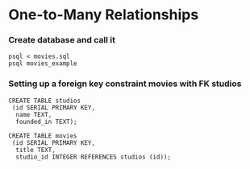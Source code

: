# One-to-Many Relationships

###  Create database and call it
```
psql < movies.sql
psql movies_example
```

###  Setting up a foreign key constraint movies with FK studios
```
CREATE TABLE studios
 (id SERIAL PRIMARY KEY,
  name TEXT,
  founded_in TEXT);
 
CREATE TABLE movies
 (id SERIAL PRIMARY KEY,
  title TEXT,
  studio_id INTEGER REFERENCES studios (id));
```